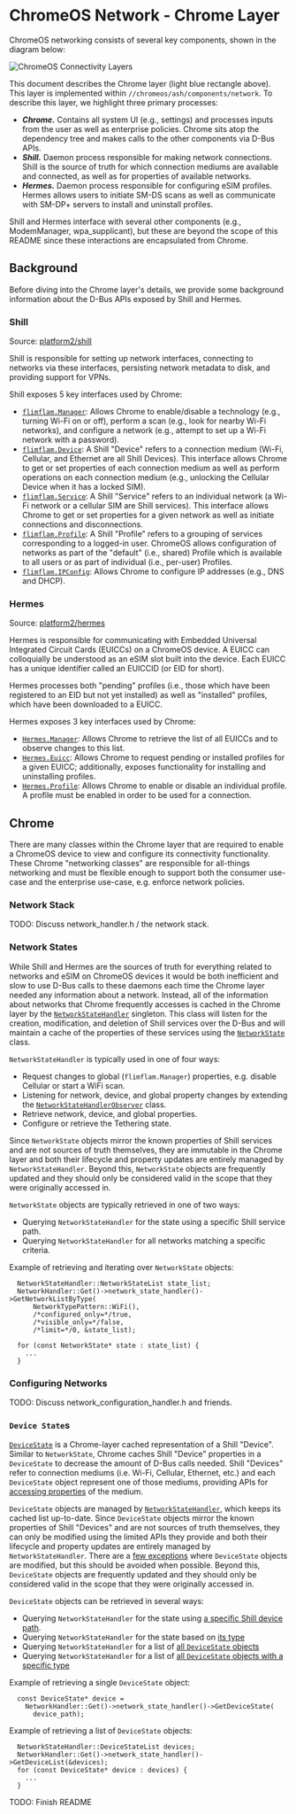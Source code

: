 # ChromeOS Network - Chrome Layer

ChromeOS networking consists of several key components, shown in the diagram
below:

![ChromeOS Connectivity Layers](https://screenshot.googleplex.com/8c7M59NKf8DwBn4.png)

This document describes the Chrome layer (light blue rectangle above). This
layer is implemented within `//chromeos/ash/components/network`. To describe
this layer, we highlight three primary processes:

*   ***Chrome.*** Contains all system UI (e.g., settings) and processes inputs
    from the user as well as enterprise policies. Chrome sits atop the
    dependency tree and makes calls to the other components via D-Bus APIs.
*   ***Shill.*** Daemon process responsible for making network connections.
    Shill is the source of truth for which connection mediums are available and
    connected, as well as for properties of available networks.
*   ***Hermes.*** Daemon process responsible for configuring eSIM profiles.
    Hermes allows users to initiate SM-DS scans as well as communicate with
    SM-DP+ servers to install and uninstall profiles.

Shill and Hermes interface with several other components (e.g., ModemManager,
wpa_supplicant), but these are beyond the scope of this README since these
interactions are encapsulated from Chrome.

## Background

Before diving into the Chrome layer's details, we provide some background
information about the D-Bus APIs exposed by Shill and Hermes.

### Shill

Source: [platform2/shill](https://source.chromium.org/chromiumos/chromiumos/codesearch/+/main:src/platform2/shill/)

Shill is responsible for setting up network interfaces, connecting to networks
via these interfaces, persisting network metadata to disk, and providing support
for VPNs.

Shill exposes 5 key interfaces used by Chrome:

*   [`flimflam.Manager`](https://source.corp.google.com/chromeos_public/src/platform2/shill/dbus_bindings/org.chromium.flimflam.Manager.dbus-xml):
    Allows Chrome to enable/disable a technology (e.g., turning Wi-Fi on or
    off), perform a scan (e.g., look for nearby Wi-Fi networks), and configure a
    network (e.g., attempt to set up a Wi-Fi network with a password).
*   [`flimflam.Device`](https://source.corp.google.com/chromeos_public/src/platform2/shill/dbus_bindings/org.chromium.flimflam.Device.dbus-xml):
    A Shill "Device" refers to a connection medium (Wi-Fi, Cellular, and
    Ethernet are all Shill Devices). This interface allows Chrome to get or set
    properties of each connection medium as well as perform operations on each
    connection medium (e.g., unlocking the Cellular Device when it has a locked
    SIM).
*   [`flimflam.Service`](https://source.corp.google.com/chromeos_public/src/platform2/shill/dbus_bindings/org.chromium.flimflam.Service.dbus-xml):
    A Shill "Service" refers to an individual network (a Wi-Fi network or a
    cellular SIM are Shill services). This interface allows Chrome to get or set
    properties for a given network as well as initiate connections and
    disconnections.
*   [`flimflam.Profile`](https://source.corp.google.com/chromeos_public/src/platform2/shill/dbus_bindings/org.chromium.flimflam.Profile.dbus-xml):
    A Shill "Profile" refers to a grouping of services corresponding to a
    logged-in user. ChromeOS allows configuration of networks as part of the
    "default" (i.e., shared) Profile which is available to all users or as part
    of individual (i.e., per-user) Profiles.
*   [`flimflam.IPConfig`](https://source.corp.google.com/chromeos_public/src/platform2/shill/dbus_bindings/org.chromium.flimflam.IPConfig.dbus-xml):
    Allows Chrome to configure IP addresses (e.g., DNS and DHCP).

### Hermes

Source: [platform2/hermes](https://source.chromium.org/chromiumos/chromiumos/codesearch/+/main:src/platform2/hermes/)

Hermes is responsible for communicating with Embedded Universal Integrated
Circuit Cards (EUICCs) on a ChromeOS device. A EUICC can colloquially be
understood as an eSIM slot built into the device. Each EUICC has a unique
identifier called an EUICCID (or EID for short).

Hermes processes both "pending" profiles (i.e., those which have been registered
to an EID but not yet installed) as well as "installed" profiles, which have
been downloaded to a EUICC.

Hermes exposes 3 key interfaces used by Chrome:

*   [`Hermes.Manager`](https://source.chromium.org/chromiumos/chromiumos/codesearch/+/main:src/platform2/hermes/dbus_bindings/org.chromium.Hermes.Manager.xml): Allows Chrome to retrieve the list of all EUICCs and to
    observe changes to this list.
*   [`Hermes.Euicc`](https://source.chromium.org/chromiumos/chromiumos/codesearch/+/main:src/platform2/hermes/dbus_bindings/org.chromium.Hermes.Euicc.xml):
    Allows Chrome to request pending or installed profiles for a given EUICC;
    additionally, exposes functionality for installing and uninstalling
    profiles.
*   [`Hermes.Profile`](https://source.chromium.org/chromiumos/chromiumos/codesearch/+/main:src/platform2/hermes/dbus_bindings/org.chromium.Hermes.Profile.xml): Allows Chrome to enable or disable an individual profile.
    A profile must be enabled in order to be used for a connection.

## Chrome

There are many classes within the Chrome layer that are required to enable a
ChromeOS device to view and configure its connectivity functionality. These
Chrome "networking classes" are responsible for all-things networking and must
be flexible enough to support both the consumer use-case and the enterprise
use-case, e.g. enforce network policies.

### Network Stack

TODO: Discuss network\_handler.h / the network stack.

### Network States

While Shill and Hermes are the sources of truth for everything related to
networks and eSIM on ChromeOS devices it would be both inefficient and slow to
use D-Bus calls to these daemons each time the Chrome layer needed any
information about a network. Instead, all of the information about networks that
Chrome frequently accesses is cached in the Chrome layer by the
[`NetworkStateHandler`](https://source.chromium.org/chromium/chromium/src/+/main:chromeos/ash/components/network/network_state_handler.h)
singleton. This class will listen for the creation, modification, and deletion
of Shill services over the D-Bus and will maintain a cache of the properties of
these services using the
[`NetworkState`](https://source.chromium.org/chromium/chromium/src/+/main:chromeos/ash/components/network/network_state.h)
class.

`NetworkStateHandler` is typically used in one of four ways:

* Request changes to global (`flimflam.Manager`) properties, e.g. disable
  Cellular or start a WiFi scan.
* Listening for network, device, and global property changes by extending the
  [`NetworkStateHandlerObserver`](https://source.chromium.org/chromium/chromium/src/+/main:chromeos/ash/components/network/network_state_handler_observer.h)
  class.
* Retrieve network, device, and global properties.
* Configure or retrieve the Tethering state.

Since `NetworkState` objects mirror the known properties of Shill services and
are not sources of truth themselves, they are immutable in the Chrome layer and
both their lifecycle and property updates are entirely managed by
`NetworkStateHandler`. Beyond this, `NetworkState` objects are frequently
updated and they should only be considered valid in the scope that they were
originally accessed in.

`NetworkState` objects are typically retrieved in one of two ways:

* Querying `NetworkStateHandler` for the state using a specific Shill service
  path.
* Querying `NetworkStateHandler` for all networks matching a specific criteria.

Example of retrieving and iterating over `NetworkState` objects:
```
  NetworkStateHandler::NetworkStateList state_list;
  NetworkHandler::Get()->network_state_handler()->GetNetworkListByType(
      NetworkTypePattern::WiFi(),
      /*configured_only=*/true,
      /*visible_only=*/false,
      /*limit=*/0, &state_list);

  for (const NetworkState* state : state_list) {
    ...
  }
```

### Configuring Networks

TODO: Discuss network\_configuration\_handler.h and friends.

### `Device State`s

[`DeviceState`](https://source.chromium.org/chromium/chromium/src/+/main:chromeos/ash/components/network/device_state.h;drc=ad947e92bd398452f42173e7a39ed7ab2e4ad094)
is a Chrome-layer cached representation of a Shill "Device". Similar to
`NetworkState`, Chrome caches Shill "Device" properties in a `DeviceState` to
decrease the amount of D-Bus calls needed. Shill "Devices" refer to connection
mediums (i.e. Wi-Fi, Cellular, Ethernet, etc.) and each `DeviceState` object
represent one of those mediums, providing APIs for [accessing properties](https://source.chromium.org/chromium/chromium/src/+/main:chromeos/ash/components/network/device_state.h;l=38-99;drc=ad947e92bd398452f42173e7a39ed7ab2e4ad094)
of the medium.

`DeviceState` objects are managed by [`NetworkStateHandler`](https://source.chromium.org/chromium/chromium/src/+/main:chromeos/ash/components/network/network_state_handler.h;drc=14ccdeb9606a78fadd516d7c1d9dbc7ca28ad019),
which keeps its cached list up-to-date. Since `DeviceState` objects mirror the
known properties of Shill "Devices" and are not sources of truth themselves,
they can only be modified using the limited APIs they provide and both their
lifecycle and property updates are entirely managed by `NetworkStateHandler`.
There are a [few exceptions](https://source.chromium.org/chromium/chromium/src/+/main:chromeos/ash/components/network/device_state.h;l=42;drc=ad947e92bd398452f42173e7a39ed7ab2e4ad094)
where `DeviceState` objects are modified, but this should be avoided when
possible. Beyond this, `DeviceState` objects are frequently updated and they
should only be considered valid in the scope that they were originally accessed
in.

`DeviceState` objects can be retrieved in several ways:

* Querying `NetworkStateHandler` for the state using [a specific Shill device
  path](https://source.chromium.org/chromium/chromium/src/+/main:chromeos/ash/components/network/network_state_handler.h;l=171-172;drc=14ccdeb9606a78fadd516d7c1d9dbc7ca28ad019).
* Querying `NetworkStateHandler` for the state based on [its type](https://source.chromium.org/chromium/chromium/src/+/main:chromeos/ash/components/network/network_state_handler.h;l=174-175;drc=14ccdeb9606a78fadd516d7c1d9dbc7ca28ad019)
* Querying `NetworkStateHandler` for a list of [all `DeviceState` objects](https://source.chromium.org/chromium/chromium/src/+/main:chromeos/ash/components/network/network_state_handler.h;l=340-344;drc=14ccdeb9606a78fadd516d7c1d9dbc7ca28ad019)
* Querying `NetworkStateHandler` for a list of [all `DeviceState` objects with a specific type](https://source.chromium.org/chromium/chromium/src/+/main:chromeos/ash/components/network/network_state_handler.h;l=346-348;drc=14ccdeb9606a78fadd516d7c1d9dbc7ca28ad019)


Example of retrieving a single `DeviceState` object:
```
  const DeviceState* device =
    NetworkHandler::Get()->network_state_handler()->GetDeviceState(
      device_path);
```

Example of retrieving a list of `DeviceState` objects:
```
  NetworkStateHandler::DeviceStateList devices;
  NetworkHandler::Get()->network_state_handler()->GetDeviceList(&devices);
  for (const DeviceState* device : devices) {
    ...
  }
```

TODO: Finish README
